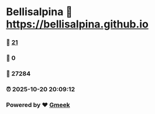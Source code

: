 # Bellisalpina :link: https://bellisalpina.github.io 
### :page_facing_up: [21](https://bellisalpina.github.io/tag.html) 
### :speech_balloon: 0 
### :hibiscus: 27284 
### :alarm_clock: 2025-10-20 20:09:12 
### Powered by :heart: [Gmeek](https://github.com/Meekdai/Gmeek)
